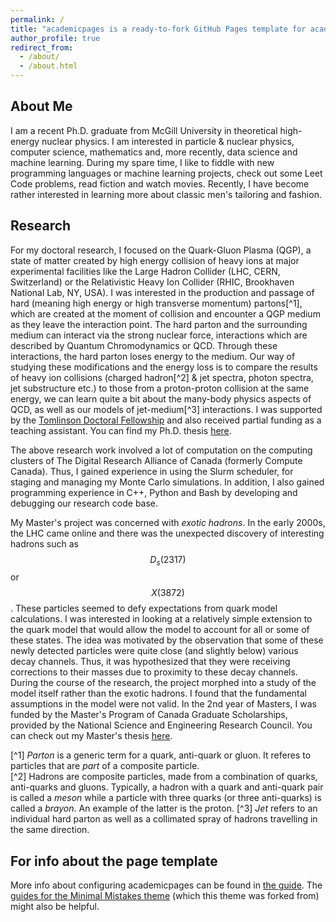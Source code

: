 ```yaml
---
permalink: /
title: "academicpages is a ready-to-fork GitHub Pages template for academic personal websites"
author_profile: true
redirect_from:
  - /about/
  - /about.html
---
```


## About Me

I am a recent Ph.D. graduate from McGill University in theoretical high-energy nuclear physics. I am interested in particle & nuclear physics, computer science, mathematics and, more recently, data science and machine learning. During my spare time, I like to fiddle with new programming languages or machine learning projects, check out some Leet Code problems, read fiction and watch movies. Recently, I have become rather interested in learning more about classic men's tailoring and fashion.

## Research

For my doctoral research, I focused on the Quark-Gluon Plasma (QGP), a state of matter created by high energy collision of heavy ions at major experimental facilities like the Large Hadron Collider (LHC, CERN, Switzerland) or the Relativistic Heavy Ion Collider (RHIC, Brookhaven National Lab, NY, USA). I was interested in the production and passage of hard (meaning high energy or high transverse momentum) partons[^1], which are created at the moment of collision and encounter a QGP medium as they leave the interaction point. The hard parton and the surrounding medium can interact via the strong nuclear force, interactions which are described by Quantum Chromodynamics or QCD. Through these interactions, the hard parton loses energy to the medium. Our way of studying these modifications and the energy loss is to compare the results of heavy ion collisions (charged hadron[^2] & jet spectra, photon spectra, jet substructure etc.) to those from a proton-proton collision at the same energy, we can learn quite a bit about the many-body physics aspects of QCD, as well as our models of jet-medium[^3] interactions. I was supported by the [Tomlinson Doctoral Fellowship](https://www.mcgill.ca/gps/tomlinson) and also received partial funding as a teaching assistant. You can find my Ph.D. thesis [here](https://escholarship.mcgill.ca/concern/theses/f1881s60t).

The above research work involved a lot of computation on the computing clusters of The Digital Research Alliance of Canada (formerly Compute Canada). Thus, I gained experience in using the Slurm scheduler, for staging and managing my Monte Carlo simulations. ​In addition, I also gained programming experience in C++, Python and Bash by developing and debugging our research code base.

My Master's project was concerned with _exotic hadrons_. In the early 2000s, the LHC came online and there was the unexpected discovery of interesting hadrons such as $$D_{s}(2317)$$ or $$X(3872)$$. These particles seemed to defy expectations from quark model calculations. I was interested in looking at a relatively simple extension to the quark model that would allow the model to account for all or some of these states. The idea was motivated by the observation that some of these newly detected particles were quite close (and slightly below) various decay channels. Thus, it was hypothesized that they were receiving corrections to their masses due to proximity to these decay channels. During the course of the research, the project morphed into a study of the model itself rather than the exotic hadrons. I found that the fundamental assumptions in the model were not valid. In the 2nd year of Masters, I was funded by the Master's Program of Canada Graduate Scholarships, provided by the National Science and Engineering Research Council. You can check out my Master's thesis [here](https://repository.library.carleton.ca/concern/etds/tx31qj67f).

[^1] _Parton_ is a generic term for a quark, anti-quark or gluon. It referes to particles that are _part_ of a composite particle.  
[^2] Hadrons are composite particles, made from a combination of quarks, anti-quarks and gluons. Typically, a hadron with a quark and anti-quark pair is called a _meson_ while a particle with three quarks (or three anti-quarks) is called a _brayon_. An example of the latter is the proton.
[^3] _Jet_ refers to an individual hard parton as well as a collimated spray of hadrons travelling in the same direction.

## For info about the page template

More info about configuring academicpages can be found in [the guide](https://academicpages.github.io/markdown/). The [guides for the Minimal Mistakes theme](https://mmistakes.github.io/minimal-mistakes/docs/configuration/) (which this theme was forked from) might also be helpful.
